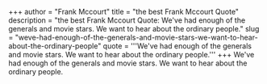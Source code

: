 +++
author = "Frank Mccourt"
title = "the best Frank Mccourt Quote"
description = "the best Frank Mccourt Quote: We've had enough of the generals and movie stars. We want to hear about the ordinary people."
slug = "weve-had-enough-of-the-generals-and-movie-stars-we-want-to-hear-about-the-ordinary-people"
quote = '''We've had enough of the generals and movie stars. We want to hear about the ordinary people.'''
+++
We've had enough of the generals and movie stars. We want to hear about the ordinary people.
